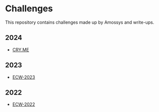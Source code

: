 # Challenges

This repository contains challenges made up by Amossys and write-ups.

## 2024

- [CRY.ME](./CRY-ME/)

## 2023

- [ECW-2023](./ECW-2023/)

## 2022

- [ECW-2022](./ECW-2022/)
